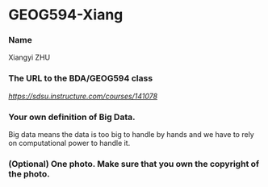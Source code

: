 # GEOG594-Xiang
### Name
Xiangyi ZHU
### The URL to the BDA/GEOG594 class
 _https://sdsu.instructure.com/courses/141078_
### Your own definition of Big Data.
Big data means the data is too big to handle by hands and we have to rely on computational power to handle it.
### (Optional) One photo. Make sure that you own the copyright of the photo.
